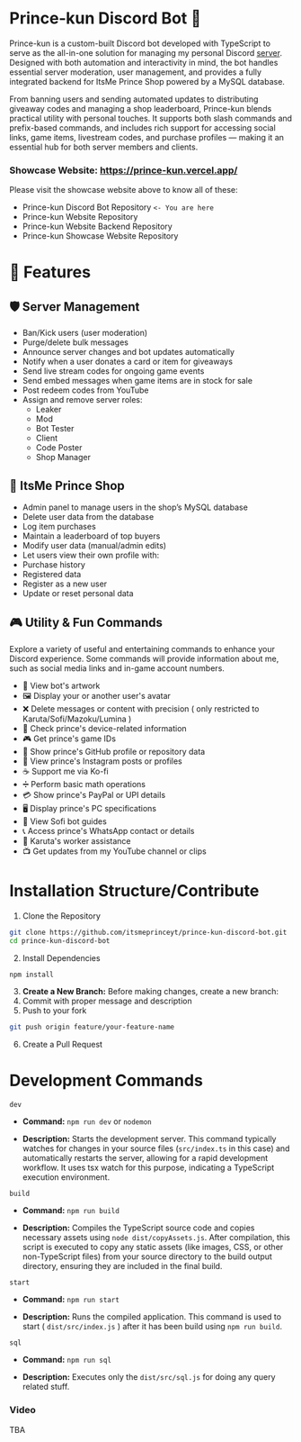 # Prince‑kun Discord Bot 🤖
Prince-kun is a custom-built Discord bot developed with TypeScript to serve as the all-in-one solution for managing my personal Discord [server](https://discord.gg/HgXNs4p5cx). Designed with both automation and interactivity in mind, the bot handles essential server moderation, user management, and provides a fully integrated backend for ItsMe Prince Shop powered by a MySQL database.

From banning users and sending automated updates to distributing giveaway codes and managing a shop leaderboard, Prince-kun blends practical utility with personal touches. It supports both slash commands and prefix-based commands, and includes rich support for accessing social links, game items, livestream codes, and purchase profiles — making it an essential hub for both server members and clients.

### Showcase Website: https://prince-kun.vercel.app/
Please visit the showcase website above to know all of these:
- Prince-kun Discord Bot Repository `<- You are here`
- Prince-kun Website Repository
- Prince-kun Website Backend Repository
- Prince-kun Showcase Website Repository

# 🚀 Features
## 🛡️ Server Management
- Ban/Kick users (user moderation)
- Purge/delete bulk messages
- Announce server changes and bot updates automatically
- Notify when a user donates a card or item for giveaways
- Send live stream codes for ongoing game events
- Send embed messages when game items are in stock for sale
- Post redeem codes from YouTube
- Assign and remove server roles:
  - Leaker
  - Mod
  - Bot Tester
  - Client
  - Code Poster
  - Shop Manager
## 🛒 ItsMe Prince Shop
- Admin panel to manage users in the shop’s MySQL database
- Delete user data from the database
- Log item purchases
- Maintain a leaderboard of top buyers
- Modify user data (manual/admin edits)
- Let users view their own profile with:
- Purchase history
- Registered data
- Register as a new user
- Update or reset personal data
## 🎮 Utility & Fun Commands
Explore a variety of useful and entertaining commands to enhance your Discord experience.
Some commands will provide information about me, such as social media links and in-game account numbers.
- 🎨 View bot's artwork
- 🖼️ Display your or another user's avatar
- ❌ Delete messages or content with precision ( only restricted to Karuta/Sofi/Mazoku/Lumina )
- 📱 Check prince's device-related information
- 🎮 Get prince's game IDs
- 🐙 Show prince's GitHub profile or repository data
- 📸 View prince's Instagram posts or profiles
- ☕ Support me via Ko-fi
- ➗ Perform basic math operations
- 💳 Show prince's PayPal or UPI details
- 🖥️ Display prince's PC specifications
- 📜 View Sofi bot guides
- 📞 Access prince's WhatsApp contact or details
- 💼 Karuta's worker assistance
- 📺 Get updates from my YouTube channel or clips

# Installation Structure/Contribute
1. Clone the Repository
```bash
git clone https://github.com/itsmeprinceyt/prince-kun-discord-bot.git
cd prince-kun-discord-bot
```
2. Install Dependencies
```bash
npm install
```
3. **Create a New Branch:** Before making changes, create a new branch:
4. Commit with proper message and description
5. Push to your fork
```bash
git push origin feature/your-feature-name
```
6. Create a Pull Request


# Development Commands
`dev`
- **Command:** `npm run dev` or `nodemon`

- **Description:** Starts the development server. This command typically watches for changes in your source files (`src/index.ts` in this case) and automatically restarts the server, allowing for a rapid development workflow. It uses tsx watch for this purpose, indicating a TypeScript execution environment.

`build`
- **Command:** `npm run build`

- **Description:** Compiles the TypeScript source code and copies necessary assets using `node dist/copyAssets.js`. After compilation, this script is executed to copy any static assets (like images, CSS, or other non-TypeScript files) from your source directory to the build output directory, ensuring they are included in the final build. 

`start`
- **Command:** `npm run start`

- **Description:** Runs the compiled application. This command is used to start ( `dist/src/index.js` ) after it has been build using `npm run build`.

`sql`
- **Command:** `npm run sql`

- **Description:** Executes only the `dist/src/sql.js` for doing any query related stuff.

### Video
TBA